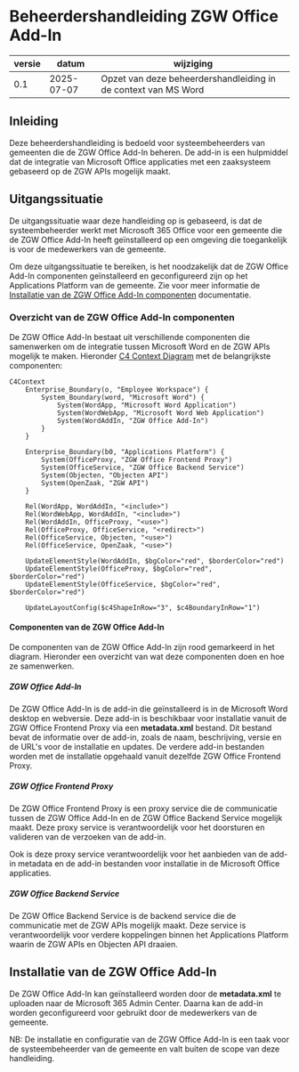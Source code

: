 # Beheerdershandleiding ZGW Office Add-In
| versie | datum      | wijziging                                                      |
|--------|------------|----------------------------------------------------------------|
| 0.1    | 2025-07-07 | Opzet van deze beheerdershandleiding in de context van MS Word |

## Inleiding
Deze beheerdershandleiding is bedoeld voor systeembeheerders van gemeenten die de ZGW Office Add-In beheren. De 
add-in is een hulpmiddel dat de integratie van Microsoft Office applicaties met een zaaksysteem gebaseerd op de ZGW 
APIs mogelijk maakt.

## Uitgangssituatie
De uitgangssituatie waar deze handleiding op is gebaseerd, is dat de systeembeheerder werkt met Microsoft 365 Office 
voor een gemeente die de ZGW Office Add-In heeft geïnstalleerd op een omgeving die toegankelijk is voor de medewerkers 
van de gemeente.

Om deze uitgangssituatie te bereiken, is het noodzakelijk dat de ZGW Office Add-In componenten geïnstalleerd en 
geconfigureerd zijn op het Applications Platform van de gemeente. Zie voor meer informatie de 
[Installatie van de ZGW Office Add-In componenten](./platform-installation-manual.md) documentatie.

### Overzicht van de ZGW Office Add-In componenten
De ZGW Office Add-In bestaat uit verschillende componenten die samenwerken om de integratie tussen Microsoft Word en de
ZGW APIs mogelijk te maken. Hieronder [C4 Context Diagram](https://c4model.com/diagrams/system-context) met de 
belangrijkste componenten:
```mermaid
C4Context
    Enterprise_Boundary(o, "Employee Workspace") {
        System_Boundary(word, "Microsoft Word") {
            System(WordApp, "Microsoft Word Application")
            System(WordWebApp, "Microsoft Word Web Application")
            System(WordAddIn, "ZGW Office Add-In")
        }
    }

    Enterprise_Boundary(b0, "Applications Platform") {
        System(OfficeProxy, "ZGW Office Frontend Proxy")
        System(OfficeService, "ZGW Office Backend Service")
        System(Objecten, "Objecten API")
        System(OpenZaak, "ZGW API")
    }

    Rel(WordApp, WordAddIn, "<include>")
    Rel(WordWebApp, WordAddIn, "<include>")
    Rel(WordAddIn, OfficeProxy, "<use>")
    Rel(OfficeProxy, OfficeService, "<redirect>")
    Rel(OfficeService, Objecten, "<use>")
    Rel(OfficeService, OpenZaak, "<use>")

    UpdateElementStyle(WordAddIn, $bgColor="red", $borderColor="red")
    UpdateElementStyle(OfficeProxy, $bgColor="red", $borderColor="red")
    UpdateElementStyle(OfficeService, $bgColor="red", $borderColor="red")

    UpdateLayoutConfig($c4ShapeInRow="3", $c4BoundaryInRow="1")
```

#### Componenten van de ZGW Office Add-In
De componenten van de ZGW Office Add-In zijn rood gemarkeerd in het diagram. Hieronder een overzicht van wat deze 
componenten doen en hoe ze samenwerken.

##### ZGW Office Add-In
De ZGW Office Add-In is de add-in die geïnstalleerd is in de Microsoft Word desktop en webversie. Deze add-in is 
beschikbaar voor installatie vanuit de ZGW Office Frontend Proxy via een **metadata.xml** bestand. Dit bestand bevat de
informatie over de add-in, zoals de naam, beschrijving, versie en de URL's voor de installatie en updates. De verdere 
add-in bestanden worden met de installatie opgehaald vanuit dezelfde ZGW Office Frontend Proxy.

##### ZGW Office Frontend Proxy
De ZGW Office Frontend Proxy is een proxy service die de communicatie tussen de ZGW Office Add-In en de ZGW Office 
Backend Service mogelijk maakt. Deze proxy service is verantwoordelijk voor het doorsturen en valideren van de verzoeken 
van de add-in.

Ook is deze proxy service verantwoordelijk voor het aanbieden van de add-in metadata en de add-in bestanden voor 
installatie in de Microsoft Office applicaties.

##### ZGW Office Backend Service
De ZGW Office Backend Service is de backend service die de communicatie met de ZGW APIs mogelijk maakt. Deze service is
verantwoordelijk voor verdere koppelingen binnen het Applications Platform waarin de ZGW APIs en Objecten API draaien.

## Installatie van de ZGW Office Add-In
De ZGW Office Add-In kan geïnstalleerd worden door de **metadata.xml** te uploaden naar de Microsoft 365 Admin Center. 
Daarna kan de add-in worden geconfigureerd voor gebruikt door de medewerkers van de gemeente.

NB: De installatie en configuratie van de ZGW Office Add-In is een taak voor de systeembeheerder van de gemeente en valt
buiten de scope van deze handleiding.
